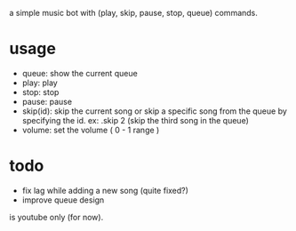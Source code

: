 a simple music bot with (play, skip, pause, stop, queue) commands.

# usage
- queue: show the current queue
- play: play
- stop: stop
- pause: pause
- skip(id): skip the current song or skip a specific song from the queue by specifying the id.
ex: .skip 2 (skip the third song in the queue)
- volume: set the volume ( 0 - 1 range )

# todo
- fix lag while adding a new song (quite fixed?)
- improve queue design

is youtube only (for now).
